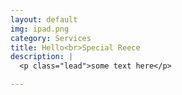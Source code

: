 ```yaml
---
layout: default
img: ipad.png
category: Services
title: Hello<br>Special Reece
description: |
  <p class="lead">some text here</p>

---
```

